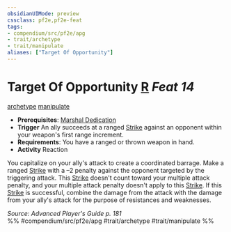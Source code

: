```yaml
---
obsidianUIMode: preview
cssclass: pf2e,pf2e-feat
tags:
- compendium/src/pf2e/apg
- trait/archetype
- trait/manipulate
aliases: ["Target Of Opportunity"]
---
```

# Target Of Opportunity  [R](/rules/core-rulebook/chapter-9-playing-the-game.md#Actions "Reaction") *Feat 14*  
[archetype](/rules/traits/archetype.md)  [manipulate](/rules/traits/manipulate.md)  

- **Prerequisites**: [Marshal Dedication](/compendium/feats/marshal-dedication-apg.md)
- **Trigger** An ally succeeds at a ranged [Strike](/rules/actions/strike.md) against an opponent within your weapon's first range increment.
- **Requirements**: You have a ranged or thrown weapon in hand.
- **Activity** Reaction

You capitalize on your ally's attack to create a coordinated barrage. Make a ranged [Strike](/rules/actions/strike.md) with a –2 penalty against the opponent targeted by the triggering attack. This [Strike](/rules/actions/strike.md) doesn't count toward your multiple attack penalty, and your multiple attack penalty doesn't apply to this [Strike](/rules/actions/strike.md). If this [Strike](/rules/actions/strike.md) is successful, combine the damage from the attack with the damage from your ally's attack for the purpose of resistances and weaknesses.

*Source: Advanced Player's Guide p. 181*  
%% #compendium/src/pf2e/apg #trait/archetype #trait/manipulate %%